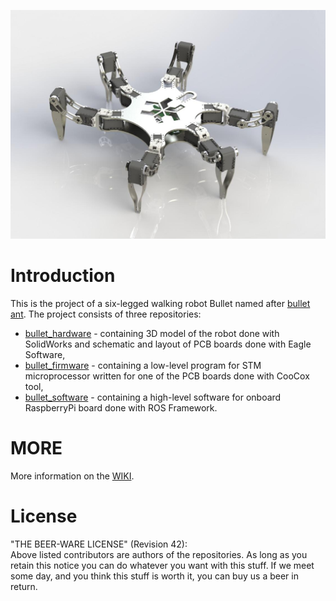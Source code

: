 ![asdasd](https://github.com/dkoguciuk/bullet_hardware/blob/master/%5B3D%5D%20model/Render0.jpg)

# Introduction

This is the project of a six-legged walking robot Bullet named after [bullet ant](http://en.wikipedia.org/wiki/Paraponera_clavata). The project consists of three repositories:
* [bullet_hardware](http://github.com/dkoguciuk/bullet_hardware) - containing 3D model of the robot done with SolidWorks and schematic and layout of PCB boards done with Eagle Software,
* [bullet_firmware](https://github.com/dkoguciuk/bullet_firmware) - containing a low-level program for STM microprocessor written for one of the PCB boards done with CooCox tool,
* [bullet_software](https://github.com/dkoguciuk/bullet_software) - containing a high-level software for onboard RaspberryPi board done with ROS Framework.

# MORE

More information on the [WIKI](http://github.com/dkoguciuk/bullet_software/wiki).

# License

"THE BEER-WARE LICENSE" (Revision 42):  
Above listed contributors are authors of the repositories. As long as you retain this notice you can do whatever you want with this stuff. If we meet some day, and you think this stuff is worth it, you can buy us a beer in return.
